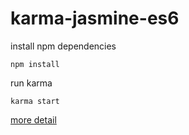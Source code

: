 # karma-jasmine-es6

install npm dependencies

`npm install`

run karma

`karma start`

[more detail](http://kittencup.com/javascript/2015/09/01/%E4%BD%BF%E7%94%A8karma%E5%92%8Cjasmine%E6%B5%8B%E8%AF%95es6.html)
